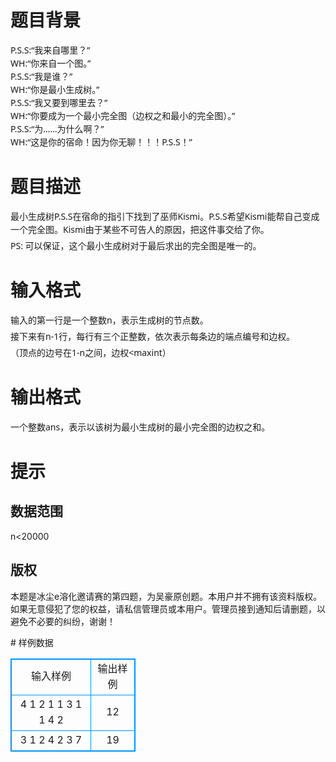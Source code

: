 # 

 
 # 题目背景 
<p><span style="font-family: 'Lucida Grande', Lucida, 'Lucida Sans Unicode', 'Lucida Sans', Tahoma, 'Segoe UI', Verdana, 微软雅黑, 'Microsoft YaHei', 宋体; font-size: 14px; line-height: 21px;">P.S.S:&ldquo;我来自哪里？&rdquo;</span><br style="font-family: 'Lucida Grande', Lucida, 'Lucida Sans Unicode', 'Lucida Sans', Tahoma, 'Segoe UI', Verdana, 微软雅黑, 'Microsoft YaHei', 宋体; font-size: 14px; line-height: 21px;" />
<span style="font-family: 'Lucida Grande', Lucida, 'Lucida Sans Unicode', 'Lucida Sans', Tahoma, 'Segoe UI', Verdana, 微软雅黑, 'Microsoft YaHei', 宋体; font-size: 14px; line-height: 21px;">WH:&ldquo;你来自一个图。&rdquo;</span><br style="font-family: 'Lucida Grande', Lucida, 'Lucida Sans Unicode', 'Lucida Sans', Tahoma, 'Segoe UI', Verdana, 微软雅黑, 'Microsoft YaHei', 宋体; font-size: 14px; line-height: 21px;" />
<span style="font-family: 'Lucida Grande', Lucida, 'Lucida Sans Unicode', 'Lucida Sans', Tahoma, 'Segoe UI', Verdana, 微软雅黑, 'Microsoft YaHei', 宋体; font-size: 14px; line-height: 21px;">P.S.S:&ldquo;我是谁？&rdquo;</span><br style="font-family: 'Lucida Grande', Lucida, 'Lucida Sans Unicode', 'Lucida Sans', Tahoma, 'Segoe UI', Verdana, 微软雅黑, 'Microsoft YaHei', 宋体; font-size: 14px; line-height: 21px;" />
<span style="font-family: 'Lucida Grande', Lucida, 'Lucida Sans Unicode', 'Lucida Sans', Tahoma, 'Segoe UI', Verdana, 微软雅黑, 'Microsoft YaHei', 宋体; font-size: 14px; line-height: 21px;">WH:&ldquo;你是最小生成树。&rdquo;</span><br style="font-family: 'Lucida Grande', Lucida, 'Lucida Sans Unicode', 'Lucida Sans', Tahoma, 'Segoe UI', Verdana, 微软雅黑, 'Microsoft YaHei', 宋体; font-size: 14px; line-height: 21px;" />
<span style="font-family: 'Lucida Grande', Lucida, 'Lucida Sans Unicode', 'Lucida Sans', Tahoma, 'Segoe UI', Verdana, 微软雅黑, 'Microsoft YaHei', 宋体; font-size: 14px; line-height: 21px;">P.S.S:&ldquo;我又要到哪里去？&rdquo;</span><br style="font-family: 'Lucida Grande', Lucida, 'Lucida Sans Unicode', 'Lucida Sans', Tahoma, 'Segoe UI', Verdana, 微软雅黑, 'Microsoft YaHei', 宋体; font-size: 14px; line-height: 21px;" />
<span style="font-family: 'Lucida Grande', Lucida, 'Lucida Sans Unicode', 'Lucida Sans', Tahoma, 'Segoe UI', Verdana, 微软雅黑, 'Microsoft YaHei', 宋体; font-size: 14px; line-height: 21px;">WH:&ldquo;你要成为一个最小完全图（边权之和最小的完全图）。&rdquo;</span><br style="font-family: 'Lucida Grande', Lucida, 'Lucida Sans Unicode', 'Lucida Sans', Tahoma, 'Segoe UI', Verdana, 微软雅黑, 'Microsoft YaHei', 宋体; font-size: 14px; line-height: 21px;" />
<span style="font-family: 'Lucida Grande', Lucida, 'Lucida Sans Unicode', 'Lucida Sans', Tahoma, 'Segoe UI', Verdana, 微软雅黑, 'Microsoft YaHei', 宋体; font-size: 14px; line-height: 21px;">P.S.S:&ldquo;为&hellip;&hellip;为什么啊？&rdquo;</span><br style="font-family: 'Lucida Grande', Lucida, 'Lucida Sans Unicode', 'Lucida Sans', Tahoma, 'Segoe UI', Verdana, 微软雅黑, 'Microsoft YaHei', 宋体; font-size: 14px; line-height: 21px;" />
<span style="font-family: 'Lucida Grande', Lucida, 'Lucida Sans Unicode', 'Lucida Sans', Tahoma, 'Segoe UI', Verdana, 微软雅黑, 'Microsoft YaHei', 宋体; font-size: 14px; line-height: 21px;">WH:&ldquo;这是你的宿命！因为你无聊！！！P.S.S！&rdquo;</span></p> 

 
 # 题目描述 
<p style="margin: 5px 0px; font-family: 'Lucida Grande', Lucida, 'Lucida Sans Unicode', 'Lucida Sans', Tahoma, 'Segoe UI', Verdana, 微软雅黑, 'Microsoft YaHei', 宋体; font-size: 14px; line-height: 21px;">最小生成树P.S.S在宿命的指引下找到了巫师Kismi。P.S.S希望Kismi能帮自己变成一个完全图。Kismi由于某些不可告人的原因，把这件事交给了你。</p>

<p style="margin: 5px 0px; font-family: 'Lucida Grande', Lucida, 'Lucida Sans Unicode', 'Lucida Sans', Tahoma, 'Segoe UI', Verdana, 微软雅黑, 'Microsoft YaHei', 宋体; font-size: 14px; line-height: 21px;">PS:&nbsp;可以保证，这个最小生成树对于最后求出的完全图是唯一的。</p> 

 
 # 输入格式 
<p style="margin: 5px 0px; font-family: 'Lucida Grande', Lucida, 'Lucida Sans Unicode', 'Lucida Sans', Tahoma, 'Segoe UI', Verdana, 微软雅黑, 'Microsoft YaHei', 宋体; font-size: 14px; line-height: 21px;">输入的第一行是一个整数n，表示生成树的节点数。</p>

<p style="margin: 5px 0px; font-family: 'Lucida Grande', Lucida, 'Lucida Sans Unicode', 'Lucida Sans', Tahoma, 'Segoe UI', Verdana, 微软雅黑, 'Microsoft YaHei', 宋体; font-size: 14px; line-height: 21px;">接下来有n-1行，每行有三个正整数，依次表示每条边的端点编号和边权。</p>

<p style="margin: 5px 0px; font-family: 'Lucida Grande', Lucida, 'Lucida Sans Unicode', 'Lucida Sans', Tahoma, 'Segoe UI', Verdana, 微软雅黑, 'Microsoft YaHei', 宋体; font-size: 14px; line-height: 21px;">（顶点的边号在1-n之间，边权&lt;maxint）</p> 

 
 # 输出格式 
<p><span style="font-family: 'Lucida Grande', Lucida, 'Lucida Sans Unicode', 'Lucida Sans', Tahoma, 'Segoe UI', Verdana, 微软雅黑, 'Microsoft YaHei', 宋体; font-size: 14px; line-height: 21px;">一个整数ans，表示以该树为最小生成树的最小完全图的边权之和。</span></p> 

 
 # 提示 
<h2>数据范围</h2>

<p>n&lt;20000</p>

<h2>版权</h2>

<p>本题是冰尘e溶化邀请赛的第四题，为吴豪原创题。本用户并不拥有该资料版权。如果无意侵犯了您的权益，请私信管理员或本用户。管理员接到通知后请删题，以避免不必要的纠纷，谢谢！</p> 
# 样例数据
<style>
        table,table tr th, table tr td { border:1px solid #0094ff; }
        table { width: 200px; min-height: 25px; line-height: 25px; text-align: center; border-collapse: collapse;}   
    </style>
<table>
	<tr>
		<td>输入样例</td>
		<td>输出样例</td>
	</tr>
<tr><td>4
1 2 1
1 3 1
1 4 2</td><td>12</td></tr><tr><td>3 
1 2 4 
2 3 7</td><td>19</td></tr></table>
